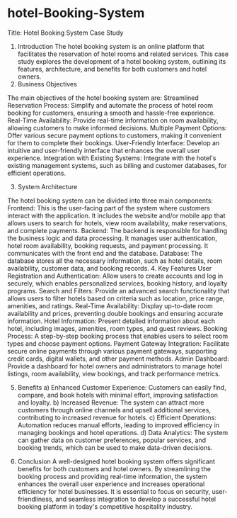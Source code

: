 # hotel-Booking-System
Title: Hotel Booking System Case Study
1. Introduction
The hotel booking system is an online platform that facilitates the reservation of hotel rooms and related services. This case study explores the development of a hotel booking system, outlining its features, architecture, and benefits for both customers and hotel owners.
2. Business Objectives

  The main objectives of the hotel booking system are:
    Streamlined Reservation Process: 
      Simplify and automate the process of hotel room booking for customers, ensuring a smooth and hassle-free experience.
    Real-Time Availability: 
      Provide real-time information on room availability, allowing customers to make informed decisions.
    Multiple Payment Options: 
      Offer various secure payment options to customers, making it convenient for them to complete their bookings.
    User-Friendly Interface:
      Develop an intuitive and user-friendly interface that enhances the overall user experience.
    Integration with Existing Systems: 
      Integrate with the hotel's existing management systems, such as billing and customer databases, for efficient operations.

3. System Architecture

The hotel booking system can be divided into three main components:
  Frontend: This is the user-facing part of the system where customers interact with the application. It includes the website and/or mobile app that allows users to search for hotels, view room availability, make reservations, and complete payments.
  Backend: The backend is responsible for handling the business logic and data processing. It manages user authentication, hotel room availability, booking requests, and payment processing. It communicates with the front end and the database.
  Database: The database stores all the necessary information, such as hotel details, room availability, customer data, and booking records.
4. Key Features
  User Registration and Authentication:
    Allow users to create accounts and log in securely, which enables personalized services, booking history, and loyalty programs.
  Search and Filters: 
    Provide an advanced search functionality that allows users to filter hotels based on criteria such as location, price range, amenities, and ratings.
  Real-Time Availability: 
    Display up-to-date room availability and prices, preventing double bookings and ensuring accurate information.
  Hotel Information: 
    Present detailed information about each hotel, including images, amenities, room types, and guest reviews.
  Booking Process: 
    A step-by-step booking process that enables users to select room types and choose payment options.
  Payment Gateway Integration: 
    Facilitate secure online payments through various payment gateways, supporting credit cards, digital wallets, and other payment methods.
  Admin Dashboard: 
    Provide a dashboard for hotel owners and administrators to manage hotel listings, room availability, view bookings, and track performance metrics.

5. Benefits
  a) Enhanced Customer Experience: Customers can easily find, compare, and book hotels with minimal effort, improving satisfaction and loyalty.
  b) Increased Revenue: The system can attract more customers through online channels and upsell additional services, contributing to increased revenue for hotels.
  c) Efficient Operations: Automation reduces manual efforts, leading to improved efficiency in managing bookings and hotel operations.
  d) Data Analytics: The system can gather data on customer preferences, popular services, and booking trends, which can be used to make data-driven decisions.

6. Conclusion
A well-designed hotel booking system offers significant benefits for both customers and hotel owners. By streamlining the booking process and providing real-time information, the system enhances the overall user experience and increases operational efficiency for hotel businesses. It is essential to focus on security, user-friendliness, and seamless integration to develop a successful hotel booking platform in today's competitive hospitality industry.
